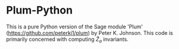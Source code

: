 # Plum-Python

This is a pure Python version of the Sage module 'Plum' (https://github.com/peterkj1/plum) by Peter K. Johnson. This code is primarily concerned with computing $\widehat{Z}_a$ invariants.

